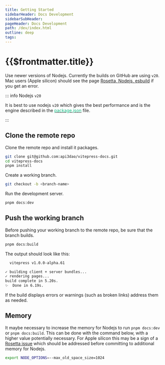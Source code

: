 ```yaml
---
title: Getting Started
sidebarHeader: Docs Development
sidebarSubHeader:
pageHeader: Docs Development
path: /dev/index.html
outline: deep
tags:
---
```


<PageHeader/>

# {{$frontmatter.title}}

Use newer versions of Nodejs. Currently the builds on GitHub are using `v20`.
Mac users (Apple silicon) should see the page
[Rosetta, Nodejs, esbuild](/dev/rosetta.md) if you get an error.

::: info Nodejs `v20`

It is best to use nodejs `v20` which gives the best performance and is the
engine described in the
[<span style="color:rgb(16, 185, 129);">package.json</span>](https://github.com/api3dao/vitepress-docs/blob/main/package.json)
file.

:::

## Clone the remote repo

Clone the remote repo and install it packages.

```sh
git clone git@github.com:api3dao/vitepress-docs.git
cd vitepress-docs
pnpm install
```

Create a working branch.

```sh
git checkout -b <branch-name>
```

Run the development server.

```sh
pnpm docs:dev
```

## Push the working branch

Before pushing your working branch to the remote repo, be sure that the branch
builds.

```sh
pnpm docs:build
```

The output should look like this:

```sh
  vitepress v1.0.0-alpha.61

✓ building client + server bundles...
✓ rendering pages...
build complete in 5.20s.
✨  Done in 6.19s.
```

If the build displays errors or warnings (such as broken links) address them as
needed.

## Memory

It maybe necessary to increase the memory for Nodejs to run `pnpm docs:dev` or
`pnpm docs:build`. This can be done with the command below, with a higher value
potentially necessary. For Apple silicon this may be a sign of a
[Rosetta issue](/dev/rosetta.md) which should be addressed before committing to
additional memory for Nodejs.

```sh
export NODE_OPTIONS=--max_old_space_size=1024
```

